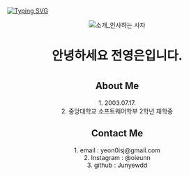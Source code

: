 [![Typing SVG](https://readme-typing-svg.herokuapp.com?size=30&duration=4500&color=F77500&width=600&lines=%F0%9F%A6%81_Welcome_Youngeun_Jun_%F0%9F%A6%81+)](https://git.io/typing-svg)

<div align="center">

![소개_인사하는 사자](https://user-images.githubusercontent.com/81146131/221498526-e2db6afd-e36d-447c-ab58-58069793bedf.gif)

<H1>안녕하세요 전영은입니다.<H1>


<H2>About Me</H2>
1. 2003.07.17.<br/>
2. 중앙대학교 소프트웨어학부 2학년 재학중

<H2>Contact Me</H2>
1. email : yeon0isj@gmail.com<br/>
2. Instagram : @oieunn<br/>
3. github : Junyewdd<br/>
</div>
